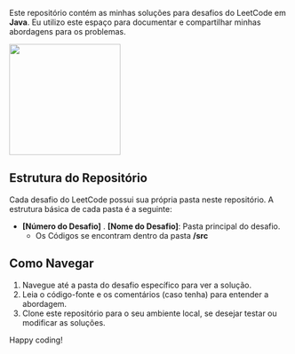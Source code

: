 

Este repositório contém as minhas soluções para desafios do LeetCode em **Java**. Eu utilizo este espaço para documentar e compartilhar minhas abordagens para os problemas.

<img src="https://github.com/kropsz/leetcode/assets/114687669/9b3d1848-db94-4374-917c-8f757c368cea" width="200px" />


## Estrutura do Repositório

Cada desafio do LeetCode possui sua própria pasta neste repositório. A estrutura básica de cada pasta é a seguinte:

- **[Número do Desafio]** . **[Nome do Desafio]**: Pasta principal do desafio.
  - Os Códigos se encontram dentro da pasta **/src**

## Como Navegar

1. Navegue até a pasta do desafio específico para ver a solução.
2. Leia o código-fonte e os comentários (caso tenha) para entender a abordagem.
3. Clone este repositório para o seu ambiente local, se desejar testar ou modificar as soluções.



Happy coding!
